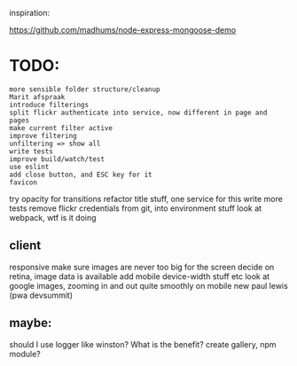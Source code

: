 inspiration:

https://github.com/madhums/node-express-mongoose-demo


# TODO:

    more sensible folder structure/cleanup
    Marit afspraak
    introduce filterings
    split flickr authenticate into service, now different in page and pages
    make current filter active
    improve filtering 
    unfiltering => show all
    write tests
    improve build/watch/test
    use eslint
    add close button, and ESC key for it
    favicon
try opacity for transitions
refactor title stuff, one service for this
write more tests
remove flickr credentials from git, into environment stuff
look at webpack, wtf is it doing


## client
responsive
    make sure images are never too big for the screen
decide on retina, image data is available
add mobile device-width stuff etc
look at google images, zooming in and out quite smoothly on mobile
new paul lewis (pwa devsummit)


## maybe:
should I use logger like winston? What is the benefit?
create gallery, npm module?


